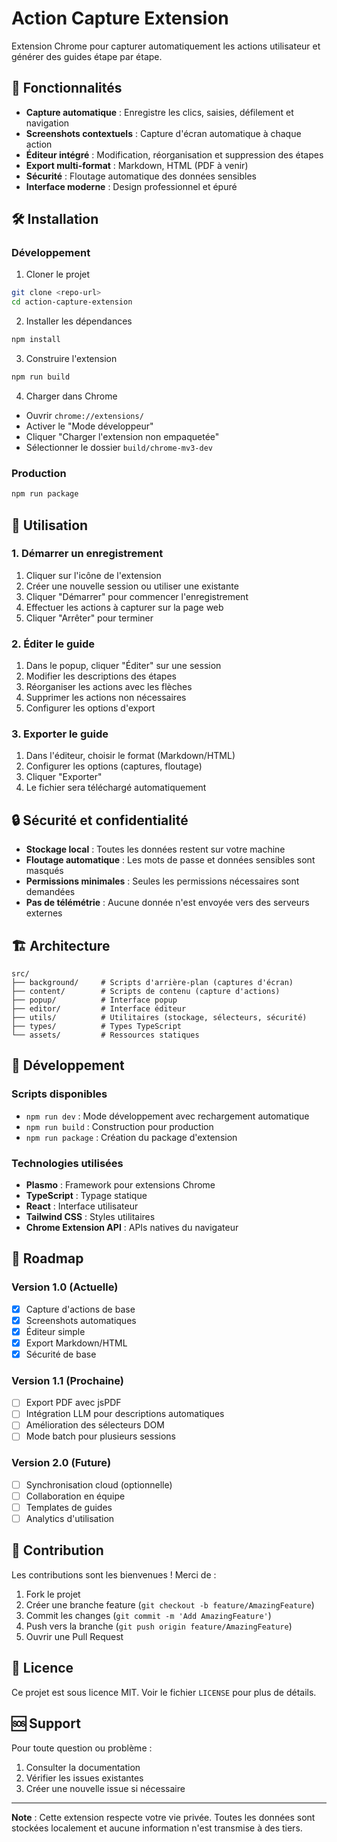# Action Capture Extension

Extension Chrome pour capturer automatiquement les actions utilisateur et générer des guides étape par étape.

## 🚀 Fonctionnalités

- **Capture automatique** : Enregistre les clics, saisies, défilement et navigation
- **Screenshots contextuels** : Capture d'écran automatique à chaque action
- **Éditeur intégré** : Modification, réorganisation et suppression des étapes
- **Export multi-format** : Markdown, HTML (PDF à venir)
- **Sécurité** : Floutage automatique des données sensibles
- **Interface moderne** : Design professionnel et épuré

## 🛠️ Installation

### Développement

1. Cloner le projet

```bash
git clone <repo-url>
cd action-capture-extension
```

2. Installer les dépendances

```bash
npm install
```

3. Construire l'extension

```bash
npm run build
```

4. Charger dans Chrome

- Ouvrir `chrome://extensions/`
- Activer le "Mode développeur"
- Cliquer "Charger l'extension non empaquetée"
- Sélectionner le dossier `build/chrome-mv3-dev`

### Production

```bash
npm run package
```

## 📖 Utilisation

### 1. Démarrer un enregistrement

1. Cliquer sur l'icône de l'extension
2. Créer une nouvelle session ou utiliser une existante
3. Cliquer "Démarrer" pour commencer l'enregistrement
4. Effectuer les actions à capturer sur la page web
5. Cliquer "Arrêter" pour terminer

### 2. Éditer le guide

1. Dans le popup, cliquer "Éditer" sur une session
2. Modifier les descriptions des étapes
3. Réorganiser les actions avec les flèches
4. Supprimer les actions non nécessaires
5. Configurer les options d'export

### 3. Exporter le guide

1. Dans l'éditeur, choisir le format (Markdown/HTML)
2. Configurer les options (captures, floutage)
3. Cliquer "Exporter"
4. Le fichier sera téléchargé automatiquement

## 🔒 Sécurité et confidentialité

- **Stockage local** : Toutes les données restent sur votre machine
- **Floutage automatique** : Les mots de passe et données sensibles sont masqués
- **Permissions minimales** : Seules les permissions nécessaires sont demandées
- **Pas de télémétrie** : Aucune donnée n'est envoyée vers des serveurs externes

## 🏗️ Architecture

```
src/
├── background/     # Scripts d'arrière-plan (captures d'écran)
├── content/        # Scripts de contenu (capture d'actions)
├── popup/          # Interface popup
├── editor/         # Interface éditeur
├── utils/          # Utilitaires (stockage, sélecteurs, sécurité)
├── types/          # Types TypeScript
└── assets/         # Ressources statiques
```

## 🔧 Développement

### Scripts disponibles

- `npm run dev` : Mode développement avec rechargement automatique
- `npm run build` : Construction pour production
- `npm run package` : Création du package d'extension

### Technologies utilisées

- **Plasmo** : Framework pour extensions Chrome
- **TypeScript** : Typage statique
- **React** : Interface utilisateur
- **Tailwind CSS** : Styles utilitaires
- **Chrome Extension API** : APIs natives du navigateur

## 📝 Roadmap

### Version 1.0 (Actuelle)

- [x] Capture d'actions de base
- [x] Screenshots automatiques
- [x] Éditeur simple
- [x] Export Markdown/HTML
- [x] Sécurité de base

### Version 1.1 (Prochaine)

- [ ] Export PDF avec jsPDF
- [ ] Intégration LLM pour descriptions automatiques
- [ ] Amélioration des sélecteurs DOM
- [ ] Mode batch pour plusieurs sessions

### Version 2.0 (Future)

- [ ] Synchronisation cloud (optionnelle)
- [ ] Collaboration en équipe
- [ ] Templates de guides
- [ ] Analytics d'utilisation

## 🤝 Contribution

Les contributions sont les bienvenues ! Merci de :

1. Fork le projet
2. Créer une branche feature (`git checkout -b feature/AmazingFeature`)
3. Commit les changes (`git commit -m 'Add AmazingFeature'`)
4. Push vers la branche (`git push origin feature/AmazingFeature`)
5. Ouvrir une Pull Request

## 📄 Licence

Ce projet est sous licence MIT. Voir le fichier `LICENSE` pour plus de détails.

## 🆘 Support

Pour toute question ou problème :

1. Consulter la documentation
2. Vérifier les issues existantes
3. Créer une nouvelle issue si nécessaire

---

**Note** : Cette extension respecte votre vie privée. Toutes les données sont stockées localement et aucune information n'est transmise à des tiers.
